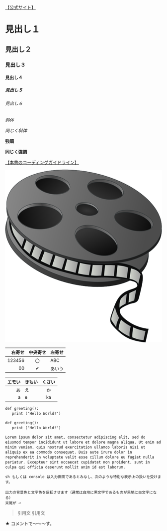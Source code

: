 

[【公式サイト】](https://gist.github.com/LambdaNote/0d33b7d8284a3c99cffd1a5aa83c115f)

# 見出し１
## 見出し２
### 見出し３
#### 見出し４
##### 見出し５
###### 見出し６

*斜体*

_同じく斜体_

**強調**

__同じく強調__

[【本書のコーディングガイドライン】](https://github.com/nori44/coding-guidelines)

![サンプル画像](images/film-reel-147631_640.png)

| 右寄せ | 中央寄せ | 左寄せ |
| -----: | :------: | :----  |
| 123456 | 〇       | ABC   |
| 00     | ✔       | あいう |

|エモい| きもい|くさい|
| -: | :- | :-: |
|あ|え|か|
|a|e|ka|

```{}
def greeting():
   print ("Hello World!")
```

```{number="no"}
def greeting():
   print ("Hello World!")
```

```{break="allow"}
Lorem ipsum dolor sit amet, consectetur adipiscing elit, sed do eiusmod tempor incididunt ut labore et dolore magna aliqua. Ut enim ad minim veniam, quis nostrud exercitation ullamco laboris nisi ut aliquip ex ea commodo consequat. Duis aute irure dolor in reprehenderit in voluptate velit esse cillum dolore eu fugiat nulla pariatur. Excepteur sint occaecat cupidatat non proident, sunt in culpa qui officia deserunt mollit anim id est laborum.
```

```
sh もしくは console は入力画面であるとみなし、次のような特別な表示上の扱いを受けます。

出力の背景色と文字色を反転させます（通常は白地に黒文字であるものが黒地に白文字になる）
末尾が ⏎
```

> 引用文
> 引用文

★ コメントで〜〜〜す。




